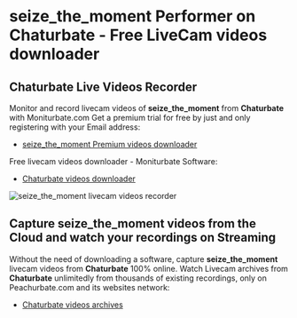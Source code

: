 # seize_the_moment Performer on Chaturbate - Free LiveCam videos downloader

## Chaturbate Live Videos Recorder

Monitor and record livecam videos of **seize_the_moment** from **Chaturbate** with Moniturbate.com
Get a premium trial for free by just and only registering with your Email address:
* [seize_the_moment Premium videos downloader](https://moniturbate.com/request-demo-licence-key.html)

Free livecam videos downloader - Moniturbate Software:
* [Chaturbate videos downloader](https://moniturbate.com/moniturbate-download-software.html)

![seize_the_moment livecam videos recorder](https://peachurnet.com/templates/moniturbate-software.png)


## Capture seize_the_moment videos from the Cloud and watch your recordings on Streaming

Without the need of downloading a software, capture **seize_the_moment** livecam videos from **Chaturbate** 100% online.
Watch Livecam archives from **Chaturbate** unlimitedly from thousands of existing recordings, only on Peachurbate.com and its websites network:
* [Chaturbate videos archives](https://peachurnet.com/)